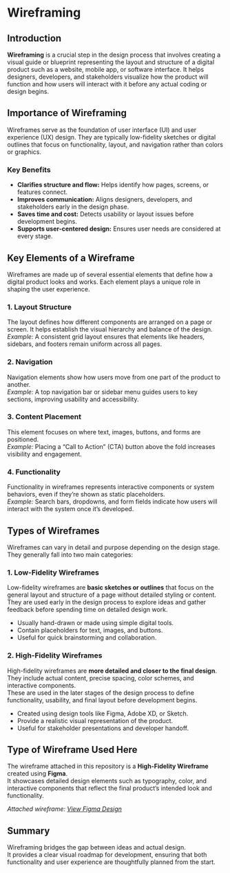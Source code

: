 # Wireframing

## Introduction
**Wireframing** is a crucial step in the design process that involves creating a visual guide or blueprint representing the layout and structure of a digital product such as a website, mobile app, or software interface. It helps designers, developers, and stakeholders visualize how the product will function and how users will interact with it before any actual coding or design begins.

## Importance of Wireframing
Wireframes serve as the foundation of user interface (UI) and user experience (UX) design. They are typically low-fidelity sketches or digital outlines that focus on functionality, layout, and navigation rather than colors or graphics.

### Key Benefits
- **Clarifies structure and flow:** Helps identify how pages, screens, or features connect.
- **Improves communication:** Aligns designers, developers, and stakeholders early in the design phase.
- **Saves time and cost:** Detects usability or layout issues before development begins.
- **Supports user-centered design:** Ensures user needs are considered at every stage.

## Key Elements of a Wireframe

Wireframes are made up of several essential elements that define how a digital product looks and works. Each element plays a unique role in shaping the user experience.

### 1. Layout Structure
The layout defines how different components are arranged on a page or screen. It helps establish the visual hierarchy and balance of the design.  
*Example:* A consistent grid layout ensures that elements like headers, sidebars, and footers remain uniform across all pages.

### 2. Navigation
Navigation elements show how users move from one part of the product to another.  
*Example:* A top navigation bar or sidebar menu guides users to key sections, improving usability and accessibility.

### 3. Content Placement
This element focuses on where text, images, buttons, and forms are positioned.  
*Example:* Placing a “Call to Action” (CTA) button above the fold increases visibility and engagement.

### 4. Functionality
Functionality in wireframes represents interactive components or system behaviors, even if they’re shown as static placeholders.  
*Example:* Search bars, dropdowns, and form fields indicate how users will interact with the system once it’s developed.

## Types of Wireframes

Wireframes can vary in detail and purpose depending on the design stage. They generally fall into two main categories:

### **1. Low-Fidelity Wireframes**
Low-fidelity wireframes are **basic sketches or outlines** that focus on the general layout and structure of a page without detailed styling or content.  
They are used early in the design process to explore ideas and gather feedback before spending time on detailed design work.
- Usually hand-drawn or made using simple digital tools.
- Contain placeholders for text, images, and buttons.
- Useful for quick brainstorming and collaboration.

### **2. High-Fidelity Wireframes**
High-fidelity wireframes are **more detailed and closer to the final design**. They include actual content, precise spacing, color schemes, and interactive components.  
These are used in the later stages of the design process to define functionality, usability, and final layout before development begins.
- Created using design tools like Figma, Adobe XD, or Sketch.
- Provide a realistic visual representation of the product.
- Useful for stakeholder presentations and developer handoff.

## Type of Wireframe Used Here
The wireframe attached in this repository is a **High-Fidelity Wireframe** created using **Figma**.  
It showcases detailed design elements such as typography, color, and interactive components that reflect the final product’s intended look and functionality.

*Attached wireframe: [View Figma Design](https://www.figma.com/design/E2BRqdPcKkrnX6hLGPto8Z/Project-Airbnb?node-id=1-2&p=f)*  


## Summary
Wireframing bridges the gap between ideas and actual design.  
It provides a clear visual roadmap for development, ensuring that both functionality and user experience are thoughtfully planned from the start.

